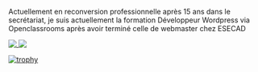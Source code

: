 Actuellement en reconversion professionnelle après 15 ans dans le secrétariat, je suis actuellement la formation Développeur Wordpress via Openclassrooms après avoir terminé celle de webmaster chez ESECAD

<a href="https://github.com/VanessaFauvet/github-readme-stats">
  <img align="top" src="https://github-readme-stats.vercel.app/api/top-langs/?username=VanessaFauvet&layout=compact&theme=dracula" />
</a>
<a href="https://github.com/VanessaFauvet">
  <img align="top" src="https://github-readme-stats.vercel.app/api?username=VanessaFauvet&show_icons=true&theme=dracula" />
</a>

[![trophy](https://github-profile-trophy.vercel.app/?username=VanessaFauvet&theme=onedark)](https://github.com/VanessaFauvet/github-profile-trophy)
